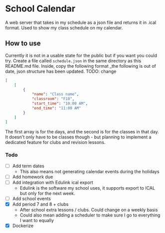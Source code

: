 # School Calendar
A web server that takes in my schedule as a json file and returns it in .ical format. Used to show my class schedule on my calendar.

## How to use
Currently it is not in a usable state for the public but if you want you could try. Create a file called `schedule.json` in the same directory as this README.md file. Inside, copy the following format
_the following is out of date, json structure has been updated. TODO: change
```json
[
    [
        {
            "name": "Class name",
            "classroom": "F18",
            "start_time": "10:00 AM",
            "end_time": "11:00 AM"
        }
    ]
]
```
The first array is for the days, and the second is for the classes in that day. It doesn't only have to be classes though - but planning to implement a dedicated feature for clubs and revision lessons.

### Todo
- [ ] Add term dates
    - This also means not generating calendar events during the holidays
- [ ] Add homework due
- [ ] Add integration with Edulink ical export
    - Edulink is the software my school uses, it supports export to ICAL but only for the next week.
- [ ] Add school events
- [x] Add period 7 and 8 + clubs
    - After school extra lessons / clubs. Could change on a weekly basis
    - Could also mean adding a scheduler to make sure I go to everything I want to equally
- [x] Dockerize
